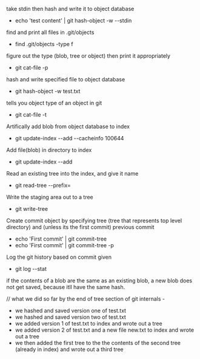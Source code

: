 take stdin then hash and write it to object database
- echo 'test content' | git hash-object -w --stdin
 
find and print all files in .git/objects
- find .git/objects -type f
 
figure out the type (blob, tree or object) then print it appropriately
- git cat-file -p <hash>

hash and write specified file to object database
- git hash-object -w test.txt

tells you object type of an object in git
- git cat-file -t <hash>

Artifically add blob from object database to index
- git update-index --add --cacheinfo 100644 <blob-hash> <fileName>

Add file(blob) in directory to index
- git update-index --add <file-in-directory>

Read an existing tree into the index, and give it name
- git read-tree --prefix=<tree-name> <tree-hash>
 
Write the staging area out to a tree
- git write-tree

Create commit object by specifying tree (tree that represents top level directory)
and (unless its the first commit) previous commit
- echo 'First commit' | git commit-tree <tree-hash> 
- echo 'First commit' | git commit-tree <tree-hash> -p <previous-commit-hash>

Log the git history based on commit given
- git log --stat <last-commit-hash>



if the contents of a blob are the same as an existing blob, a new blob does not get saved, because itll have the same hash.

// what we did so far by the end of tree section of git internals - 
- we hashed and saved version one of test.txt
- we hashed and saved version two of test.txt
- we added version 1 of test.txt to index and wrote out a tree
- we added version 2 of test.txt and a new file new.txt to index and wrote out a tree
- we then added the first tree to the the contents of the second tree (already in index) and wrote out a third tree
